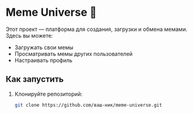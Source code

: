 # Meme Universe 🚀

Этот проект — платформа для создания, загрузки и обмена мемами. Здесь вы можете:
- Загружать свои мемы
- Просматривать мемы других пользователей
- Настраивать профиль

## Как запустить
1. Клонируйте репозиторий:
   ```bash
   git clone https://github.com/ваш-ник/meme-universe.git

